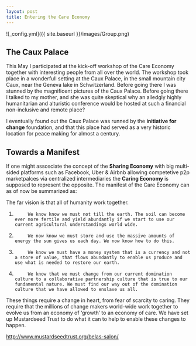 ```yaml
---
layout: post
title: Entering the Care Economy
---
```


![_config.yml]({{ site.baseurl }}/images/Group.png)

## The Caux Palace

This May I participated at the kick-off workshop of the Care Economy together with interesting people from all over the world. The workshop took place in a wonderfull setting at the Caux Palace, in the small mountain city Caux, near the Geneva lake in Schwitzerland. Before going there I was stunned by the magnificent pictures of the Caux Palace. Before going there I talked to my mother, and she was quite skeptical why an alledgly highly humanitarian and alturistic conference would be hosted at such
a financial non-inclusive and remote place?

I eventually found out the Caux Palace was runned by the **initiative for change** foundation, and that this place had served as a very historic location for peace making for almost a century.

## Towards a Manifest

If one might assosciate the concept of the **Sharing Economy** with big multi-sided platforms such as Facebook, Uber & Airbnb allowing competetive p2p marketpalces via centralized intermediaries the **Caring Economy** is supposed to represent the opposite. The manifest of the Care Economy can as of now be summarized as:


The far vision is that all of humanity work together.
 
1.          We know know we must not till the earth. The soil can become ever more fertile and yield abundantly if we start to use our current agricultural understandings world wide.
2.          We now know we must store and use the massive amounts of energy the sun gives us each day. We now know how to do this.
3.          We know we must have a money system that is a currency and not a store of value, that flows abundantly to enable us produce and use what is needed to restore our earth.
4.          We know that we must change from our current domination culture to a collaborative partnership culture that is true to our fundamental nature. We must find our way out of the domination culture that we have allowed to enslave us all.
 
These things require a change in heart, from fear of scarcity to caring. They require that the millions of change makers world-wide work together to evolve us from an economy of ‘growth’ to an economy of care. We have set up Mustardseed Trust to do what it can to help to enable these changes to happen.


http://www.mustardseedtrust.org/belas-salon/







